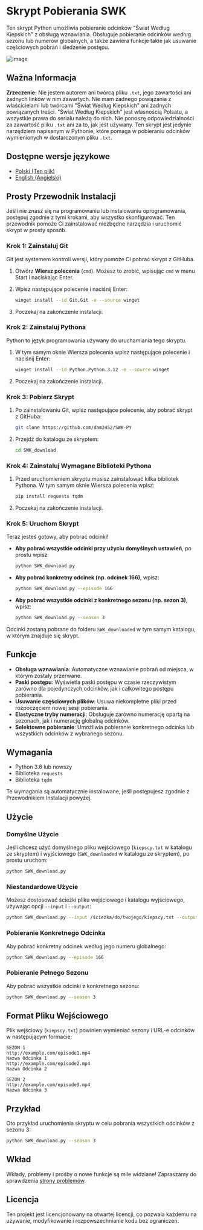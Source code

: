 # Skrypt Pobierania SWK

Ten skrypt Python umożliwia pobieranie odcinków "Świat Według Kiepskich" z obsługą wznawiania. Obsługuje pobieranie odcinków według sezonu lub numerów globalnych, a także zawiera funkcje takie jak usuwanie częściowych pobrań i śledzenie postępu.

![image](https://github.com/user-attachments/assets/730c12fe-e0bb-4110-9f34-c259e1023d33)

## Ważna Informacja

**Zrzeczenie:** Nie jestem autorem ani twórcą pliku `.txt`, jego zawartości ani żadnych linków w nim zawartych. Nie mam żadnego powiązania z właścicielami lub twórcami "Świat Według Kiepskich" ani żadnych powiązanych treści. "Świat Według Kiepskich" jest własnością Polsatu, a wszystkie prawa do serialu należą do nich. Nie ponoszę odpowiedzialności za zawartość pliku `.txt` ani za to, jak jest używany. Ten skrypt jest jedynie narzędziem napisanym w Pythonie, które pomaga w pobieraniu odcinków wymienionych w dostarczonym pliku `.txt`.

## Dostępne wersje językowe

- [Polski (Ten plik)](README.pl.md)
- [English (Angielski)](README.md)

## Prosty Przewodnik Instalacji

Jeśli nie znasz się na programowaniu lub instalowaniu oprogramowania, postępuj zgodnie z tymi krokami, aby wszystko skonfigurować. Ten przewodnik pomoże Ci zainstalować niezbędne narzędzia i uruchomić skrypt w prosty sposób.

### Krok 1: Zainstaluj Git

Git jest systemem kontroli wersji, który pomoże Ci pobrać skrypt z GitHuba.

1. Otwórz **Wiersz polecenia** (`cmd`). Możesz to zrobić, wpisując `cmd` w menu Start i naciskając Enter.
2. Wpisz następujące polecenie i naciśnij Enter:

   ```bash
   winget install --id Git.Git -e --source winget
   ```

3. Poczekaj na zakończenie instalacji.

### Krok 2: Zainstaluj Pythona

Python to język programowania używany do uruchamiania tego skryptu.

1. W tym samym oknie Wiersza polecenia wpisz następujące polecenie i naciśnij Enter:

   ```bash
   winget install --id Python.Python.3.12 -e --source winget
   ```

2. Poczekaj na zakończenie instalacji.

### Krok 3: Pobierz Skrypt

1. Po zainstalowaniu Git, wpisz następujące polecenie, aby pobrać skrypt z GitHuba:

   ```bash
   git clone https://github.com/dam2452/SWK-PY
   ```

2. Przejdź do katalogu ze skryptem:

   ```bash
   cd SWK_download
   ```

### Krok 4: Zainstaluj Wymagane Biblioteki Pythona

1. Przed uruchomieniem skryptu musisz zainstalować kilka bibliotek Pythona. W tym samym oknie Wiersza polecenia wpisz:

   ```bash
   pip install requests tqdm
   ```

2. Poczekaj na zakończenie instalacji.

### Krok 5: Uruchom Skrypt

Teraz jesteś gotowy, aby pobrać odcinki!

- **Aby pobrać wszystkie odcinki przy użyciu domyślnych ustawień**, po prostu wpisz:

  ```bash
  python SWK_download.py
  ```

- **Aby pobrać konkretny odcinek (np. odcinek 166)**, wpisz:

  ```bash
  python SWK_download.py --episode 166
  ```

- **Aby pobrać wszystkie odcinki z konkretnego sezonu (np. sezon 3)**, wpisz:

  ```bash
  python SWK_download.py --season 3
  ```

Odcinki zostaną pobrane do folderu `SWK_downloaded` w tym samym katalogu, w którym znajduje się skrypt.

## Funkcje

- **Obsługa wznawiania**: Automatyczne wznawianie pobrań od miejsca, w którym zostały przerwane.
- **Paski postępu**: Wyświetla paski postępu w czasie rzeczywistym zarówno dla pojedynczych odcinków, jak i całkowitego postępu pobierania.
- **Usuwanie częściowych plików**: Usuwa niekompletne pliki przed rozpoczęciem nowej sesji pobierania.
- **Elastyczne tryby numeracji**: Obsługuje zarówno numerację opartą na sezonach, jak i numerację globalną odcinków.
- **Selektowne pobieranie**: Umożliwia pobieranie konkretnego odcinka lub wszystkich odcinków z wybranego sezonu.

## Wymagania

- Python 3.6 lub nowszy
- Biblioteka `requests`
- Biblioteka `tqdm`

Te wymagania są automatycznie instalowane, jeśli postępujesz zgodnie z Przewodnikiem Instalacji powyżej.

## Użycie

### Domyślne Użycie

Jeśli chcesz użyć domyślnego pliku wejściowego (`kiepscy.txt` w katalogu ze skryptem) i wyjściowego (`SWK_downloaded` w katalogu ze skryptem), po prostu uruchom:

```bash
python SWK_download.py
```

### Niestandardowe Użycie

Możesz dostosować ścieżki pliku wejściowego i katalogu wyjściowego, używając opcji `--input` i `--output`:

```bash
python SWK_download.py --input /ścieżka/do/twojego/kiepscy.txt --output /ścieżka/do/katalogu/wyjściowego
```

### Pobieranie Konkretnego Odcinka

Aby pobrać konkretny odcinek według jego numeru globalnego:

```bash
python SWK_download.py --episode 166
```

### Pobieranie Pełnego Sezonu

Aby pobrać wszystkie odcinki z konkretnego sezonu:

```bash
python SWK_download.py --season 3
```

## Format Pliku Wejściowego

Plik wejściowy (`kiepscy.txt`) powinien wymieniać sezony i URL-e odcinków w następującym formacie:

```plaintext
SEZON 1
http://example.com/episode1.mp4
Nazwa Odcinka 1
http://example.com/episode2.mp4
Nazwa Odcinka 2

SEZON 2
http://example.com/episode3.mp4
Nazwa Odcinka 3
```

## Przykład

Oto przykład uruchomienia skryptu w celu pobrania wszystkich odcinków z sezonu 3:

```bash
python SWK_download.py --season 3
```

## Wkład

Wkłady, problemy i prośby o nowe funkcje są mile widziane! Zapraszamy do sprawdzenia [strony problemów](https://github.com/yourusername/SWK_download/issues).

## Licencja

Ten projekt jest licencjonowany na otwartej licencji, co pozwala każdemu na używanie, modyfikowanie i rozpowszechnianie kodu bez ograniczeń.
